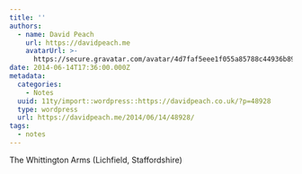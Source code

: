 ```yaml
---
title: ''
authors:
  - name: David Peach
    url: https://davidpeach.me
    avatarUrl: >-
      https://secure.gravatar.com/avatar/4d7faf5eee1f055a85788c44936b8995eaab6dfb004e7854ec747ccb272e91ee?s=96&d=mm&r=g
date: 2014-06-14T17:36:00.000Z
metadata:
  categories:
    - Notes
  uuid: 11ty/import::wordpress::https://davidpeach.co.uk/?p=48928
  type: wordpress
  url: https://davidpeach.me/2014/06/14/48928/
tags:
  - notes
---
```

The Whittington Arms (Lichfield, Staffordshire)
